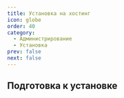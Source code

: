 ```yaml
---
title: Установка на хостинг
icon: globe
order: 40
category:
  - Администрирование
  - Установка
prev: false
next: false
---
```


## Подготовка к установке
